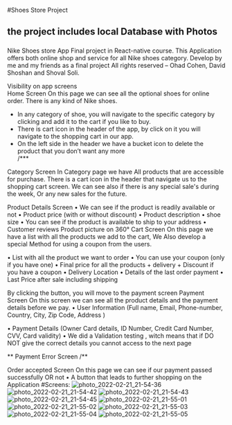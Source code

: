 #Shoes Store Project

## the project includes local Database with Photos

### 
Nike Shoes store App
Final project in React-native course.
This Application offers both online shop and service for all Nike shoes category.
Develop by me and my friends as a final project 
All rights reserved – Ohad Cohen, David Shoshan and Shoval Soli.

Visibility on app screens  
Home Screen 
On this page we can see all the optional shoes for online order. 
There is any kind of Nike shoes.
* In any category of shoe, you will navigate to the specific category by clicking
 and add it to the cart if you like to buy.
* There is cart icon in the header of the app, by click on it you will navigate to the shopping cart in our app.
* On the left side in the header we have a bucket icon to delete the product that you don’t want any more  
/***

Category Screen 
In Category page we have
All products that are accessible for purchase. 
There is a cart icon in the header that navigate us to the shopping cart screen. 
We can see also if there is any special sale's during the week,
Or any new sales for the future.
 
Product Details Screen 
• We can see if the product is readily available or not
• Product price (with or without discount)
• Product description
• shoe size
• You can see if the product is available to ship to your address
• Customer reviews
Product picture on 360°
Cart Screen 
On this page we have a list with all the products we add to the cart,
We Also develop a special Method for using a coupon from the users.

• List with all the product we want to order
• You can use your coupon (only if you have one)
• Final price for all the products + delivery + Discount if you have a coupon
• Delivery Location
• Details of the last order payment
• Last Price after sale including shipping

By clicking the button, you will move to the payment screen 
Payment Screen 
On this screen we can see all the product details and the payment details before we pay.
• User Information (Full name, Email, Phone-number, Country, City, Zip Code, Address )

• Payment Details (Owner Card details, ID Number, Credit Card Number, CVV, Card validity)
• We did a Validation testing , witch means that if DO NOT give the correct details you cannot  access to the next page 

\**
Payment Error Screen 
/**

Order accepted Screen 
On this page we can see if our payment passed successfully OR not
• A button that leads to further shopping on the Application
#Screens:
![photo_2022-02-21_21-54-36](https://user-images.githubusercontent.com/93195038/155024493-5e7054d6-a510-48a9-a0a1-5dfc627661ba.jpg)
![photo_2022-02-21_21-54-42](https://user-images.githubusercontent.com/93195038/155024497-6b909e19-28a7-4074-a78d-0e95fcbe8e99.jpg)
![photo_2022-02-21_21-54-43](https://user-images.githubusercontent.com/93195038/155024500-806468ae-b356-4320-8fb4-d058ab647bb3.jpg)
![photo_2022-02-21_21-54-45](https://user-images.githubusercontent.com/93195038/155024503-141097f8-6d6f-4291-b91b-134c36750de7.jpg)
![photo_2022-02-21_21-55-01](https://user-images.githubusercontent.com/93195038/155024505-eaee3ac5-72b0-4ae8-b2b1-304212d6b7cf.jpg)
![photo_2022-02-21_21-55-02](https://user-images.githubusercontent.com/93195038/155024507-d52a556a-194a-4d62-9326-8a9afb690d27.jpg)
![photo_2022-02-21_21-55-03](https://user-images.githubusercontent.com/93195038/155024509-83286845-1e56-42ab-a4c6-bf9ebd3fde39.jpg)
![photo_2022-02-21_21-55-04](https://user-images.githubusercontent.com/93195038/155024512-6b47f652-40ab-410a-8cd5-b16a736e19e9.jpg)
![photo_2022-02-21_21-55-05](https://user-images.githubusercontent.com/93195038/155024514-807290c1-e83d-4ecd-b513-6e9d0a3b5c2b.jpg)



